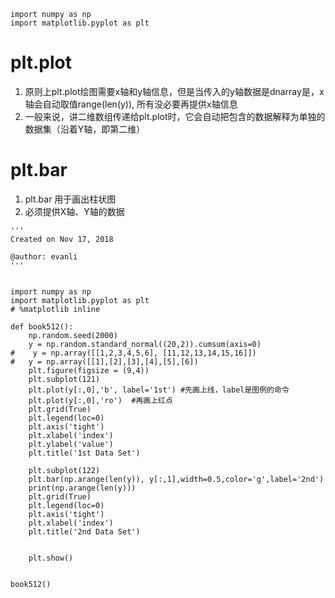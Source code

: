 
```
import numpy as np
import matplotlib.pyplot as plt
```

# plt.plot
1. 原则上plt.plot绘图需要x轴和y轴信息，但是当传入的y轴数据是dnarray是，x轴会自动取值range(len(y)), 所有没必要再提供x轴信息
2. 一般来说，讲二维数组传递给plt.plot时，它会自动把包含的数据解释为单独的数据集（沿着Y轴，即第二维）

# plt.bar
1. plt.bar 用于画出柱状图
2. 必须提供X轴、Y轴的数据
```
'''
Created on Nov 17, 2018

@author: evanli
'''


import numpy as np
import matplotlib.pyplot as plt
# %matplotlib inline

def book512():
    np.random.seed(2000)
    y = np.random.standard_normal((20,2)).cumsum(axis=0)
#    y = np.array([[1,2,3,4,5,6], [11,12,13,14,15,16]])
#   y = np.array([[1],[2],[3],[4],[5],[6])
    plt.figure(figsize = (9,4))
    plt.subplot(121)
    plt.plot(y[:,0],'b', label='1st') #先画上线，label是图例的命令
    plt.plot(y[:,0],'ro')  #再画上红点
    plt.grid(True)
    plt.legend(loc=0)
    plt.axis('tight')
    plt.xlabel('index')
    plt.ylabel('value')
    plt.title('1st Data Set')
    
    plt.subplot(122)
    plt.bar(np.arange(len(y)), y[:,1],width=0.5,color='g',label='2nd')
    print(np.arange(len(y)))
    plt.grid(True)
    plt.legend(loc=0)
    plt.axis('tight')
    plt.xlabel('index')
    plt.title('2nd Data Set')
        
     
    plt.show()
    
  
book512()  
```

